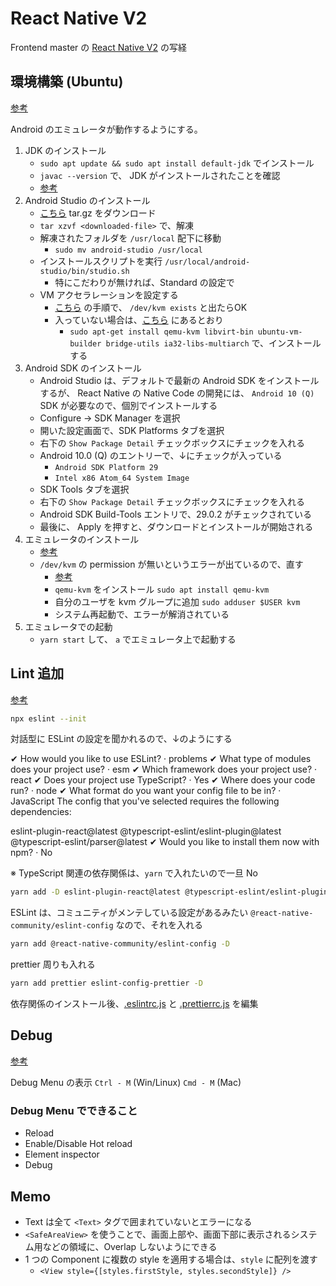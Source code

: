 # React Native V2

Frontend master の [React Native V2](https://kadikraman.github.io/react-native-v2) の写経

## 環境構築 (Ubuntu)

[参考](https://reactnative.dev/docs/environment-setup)

Android のエミュレータが動作するようにする。

1. JDK のインストール
    - `sudo apt update && sudo apt install default-jdk` でインストール
    - `javac --version` で、 JDK がインストールされたことを確認
    - [参考](https://www.digitalocean.com/community/tutorials/how-to-install-java-with-apt-on-ubuntu-20-04-ja)
2. Android Studio のインストール
    - [こちら](https://developer.android.com/studio/index.html) tar.gz をダウンロード
    - `tar xzvf <downloaded-file>` で、解凍
    - 解凍されたフォルダを `/usr/local` 配下に移動
        - `sudo mv android-studio /usr/local`
    - インストールスクリプトを実行 `/usr/local/android-studio/bin/studio.sh`
        - 特にこだわりが無ければ、Standard の設定で
    - VM アクセラレーションを設定する
        - [こちら](https://developer.android.com/studio/run/emulator-acceleration?utm_source=android-studio#vm-linux) の手順で、 `/dev/kvm exists` と出たらOK
        - 入っていない場合は、[こちら](https://developer.android.com/studio/run/emulator-acceleration?utm_source=android-studio#vm-linux) にあるとおり
            - `sudo apt-get install qemu-kvm libvirt-bin ubuntu-vm-builder bridge-utils ia32-libs-multiarch` で、インストールする
3. Android SDK のインストール
    - Android Studio は、デフォルトで最新の Android SDK をインストールするが、 React Native の Native Code の開発には、 `Android 10 (Q)` SDK が必要なので、個別でインストールする
    - Configure -> SDK Manager を選択
    - 開いた設定画面で、SDK Platforms タブを選択
    - 右下の `Show Package Detail` チェックボックスにチェックを入れる
    - Android 10.0 (Q) のエントリーで、↓にチェックが入っている
        - `Android SDK Platform 29`
        - `Intel x86 Atom_64 System Image`
    - SDK Tools タブを選択
    - 右下の `Show Package Detail` チェックボックスにチェックを入れる
    - Android SDK Build-Tools エントリで、29.0.2 がチェックされている
    - 最後に、 Apply を押すと、ダウンロードとインストールが開始される
4. エミュレータのインストール
    - [参考](https://docs.expo.io/workflow/android-studio-emulator/)
    - `/dev/kvm` の permission が無いというエラーが出ているので、直す
        - [参考](https://efficientcoder.net/dev-kvm-not-found-device-permission-denied-errors-linux-ubuntu-20-04-19-04/#:~:text=Solving%20%2Fdev%2Fkvm%20device%20permission%20denied%20Error&text=you%20need%20to%20install%20qemu,username%20to%20the%20kvm%20group.&text=If%20your%20user%20name%20is,start%20using%20your%20Android%20emulator.)
        - `qemu-kvm` をインストール `sudo apt install qemu-kvm`
        - 自分のユーザを kvm グループに追加 `sudo adduser $USER kvm`
        - システム再起動で、エラーが解消されている
5. エミュレータでの起動
    - `yarn start` して、 `a` でエミュレータ上で起動する

## Lint 追加

[参考](https://kadikraman.github.io/react-native-v2)

```bash
npx eslint --init
```

対話型に ESLint の設定を聞かれるので、↓のようにする

✔ How would you like to use ESLint? · problems
✔ What type of modules does your project use? · esm
✔ Which framework does your project use? · react
✔ Does your project use TypeScript? · Yes
✔ Where does your code run? · node
✔ What format do you want your config file to be in? · JavaScript
The config that you've selected requires the following dependencies:

eslint-plugin-react@latest @typescript-eslint/eslint-plugin@latest @typescript-eslint/parser@latest
✔ Would you like to install them now with npm? · No

※ TypeScript 関連の依存関係は、`yarn` で入れたいので一旦 No

```bash
yarn add -D eslint-plugin-react@latest @typescript-eslint/eslint-plugin@latest @typescript-eslint/parser@latest
```

ESLint は、コミュニティがメンテしている設定があるみたい `@react-native-community/eslint-config` なので、それを入れる

```bash
yarn add @react-native-community/eslint-config -D
```

prettier 周りも入れる

```bash
yarn add prettier eslint-config-prettier -D
```

依存関係のインストール後、[.eslintrc.js](./.eslintrc.js) と [.prettierrc.js](./.prettierrc.js) を編集

## Debug

[参考](https://kadikraman.github.io/react-native-v2/debugging)

Debug Menu の表示 `Ctrl - M` (Win/Linux) `Cmd - M` (Mac)

### Debug Menu でできること

- Reload
- Enable/Disable Hot reload
- Element inspector
- Debug

## Memo

- Text は全て `<Text>` タグで囲まれていないとエラーになる
- `<SafeAreaView>` を使うことで、画面上部や、画面下部に表示されるシステム用などの領域に、Overlap しないようにできる
- 1 つの Component に複数の style を適用する場合は、`style` に配列を渡す
  - `<View style={[styles.firstStyle, styles.secondStyle]} />`
